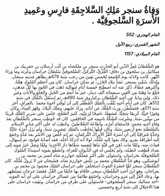 <h1 dir="rtl">وَفاةُ سنجر مَلِكِ السَّلاجِقَةِ فارِسِ وعَمِيدِ الأُسرَةِ السَّلجوقِيَّة .</h1>

<h5 dir="rtl">العام الهجري:  552

الشهر القمري: ربيع الأول

العام الميلادي: 1157</h5>

<p dir="rtl">هو السُّلطانُ مُعِزُّ الدِّينِ أبو الحارِثِ سنجر بن ملكشاه بن ألب أرسلان بن جغريبك بن ميكائيل بن سلجوق بن دقاق؛ الغُزِّيُّ، التُّركيُّ، السَّلجوقيُّ سُلطانُ خراسان وغُزنَة وما وَراءَ النَّهرِ. كانت وِلادَتُه يومَ الجُمعةِ لِخَمسٍ بَقِينَ من رجب سَنةَ 479هـ بظاهِرِ مَدينةِ سنجار، ولذلك سُمِّيَ بسنجر. نَشأَ ببلادِ الخَزَر، ثم سَكنَ خراسان. كان مِن أَعظمِ المُلوكِ هِمَّةً، وأَكثرِهم عَطاءً، ذُكِرَ عنه أنه اصطَبَحَ خَمسةَ أيامٍ مُتوالِيَة ذَهَبَ في الجُودِ بها كلَّ مَذهَبٍ، فبَلَغَ ما وَهَبَهُ مِن العَينِ سبعمائة ألف دينار، غيرَ ما أَنعمَ من الخَيلِ والخِلَعِ والأَثاثِ وغيرِ ذلك. وَلِيَ نِيابةً عن أَخيهِ السُّلطانِ بركياروق سَنةَ 490هـ، ثم استَقَلَّ بالمُلْكِ في سَنةِ 512هـ. كان في أَيامِ أَخيهِ يُلَقَّب بالمَلِكِ المُظَفَّر إلى أن تُوفِّيَ أَخوهُ محمدٌ  بالعِراقِ، آخرَ سَنةِ 511هـ، فتَسَلْطَنَ، وَرِثَ المُلْكَ عن آبائهِ، وزادَ عليهم، ومَلَكَ البِلادَ، وقَهَرَ العِبادَ، وكان وَقورًا حَيِيًّا، كَريمًا سَخِيًّا، مُشفِقًا، ناصِحًا لِرَعِيَّتِه، كَثيرَ الصَّفْحِ، جَلَسَ على سَريرِ المُلْكِ قَريبًا من سِتِّين سَنةً, وضُرِبَت السِّكَّةُ باسمِه في الخافِقَينِ. كان قد خُوطِبَ سنجر بالسُّلطانِ بعدَ وَفاةِ أَخيهِ محمدٍ، فاستَقامَ أَمرُه، وأَطاعَهُ السَّلاطينُ، وخُطِبَ له على أَكثرِ مَنابرِ الإسلامِ بالسَّلطَنَةِ نحوَ أربعين سَنَةً، وكان قَبلَها يُخاطَب بالمَلِكِ عِشرينَ سَنةً, ولم يَزَل أَمرُهُ عالِيًا وَجَدُّهُ مُتراقِيًا إلى أن أَسَرَهُ الغُزُّ الأَتراكُ التُّركمان، ثم إنه خُلِّصَ مِن الأَسْرِ بعدَ مُدَّةٍ وجَمَعَ إليه أَطرافَهُ بمَرو، وكاد يعودُ إليه مُلْكُه، لولا أنه أَدرَكَهُ أَجَلُه، فقد أَصابَهُ قولنج، ثم إسهال، فماتَ منه، ولمَّا مات دُفِنَ في قُبَّةٍ بَناها لِنَفسِه سَمَّاها دارَ الآخِرَةِ؛ ولمَّا وَصَلَ خَبرُ مَوتِه إلى بغداد قُطِعَت خُطبتُه، ولم يُجلَس له في الدِّيوانِ للعَزاءِ، وانقَطَع بمَوتِه استِبدادُ المُلوكِ السَّلجوقيَّة بخراسان، واستَولَى على أَكثرِ مَملَكتِه خوارزم شاه أتسز بن محمد بن أنوشتكين، وهو جَدُّ السُّلطانِ محمدِ بن تكش خوارزم شاه، فسُبحان مَن لا يَزولُ مُلْكُه. كان السُّلطانُ سنجر لمَّا حَضَرَهُ المَوتُ استَخلَفَ على خراسان المَلِكَ محمودَ بنَ محمدِ بنِ بغراجان، وهو ابنُ أُختِ السُّلطانِ سنجر، فأَقامَ بها خائِفًا من الغُزِّ، فقَصَدَ جرجان يَستَظهِر بها، وعاد الغُزُّ إلى مَرو وخراسان، واجتَمَعَ طائفةٌ من عَساكرِ خراسان على أي أبه المؤيد -أحد مماليك سنجر السلجوقي- فاستَولَى على طَرفٍ من خراسان. وبَقِيَت خراسان على هذا الاختِلالِ إلى سَنةِ أربعٍ وخمسين.</p></br>
